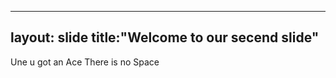----------------
layout: slide
title:"Welcome to our secend slide"
-------------------
Une u got an Ace There is no Space

